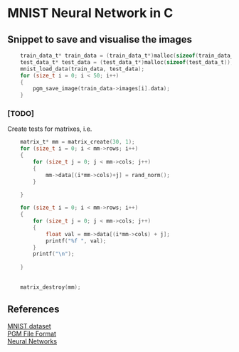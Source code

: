 # MNIST Neural Network in C

## Snippet to save and visualise the images
```c
    train_data_t* train_data = (train_data_t*)malloc(sizeof(train_data_t));
    test_data_t* test_data = (test_data_t*)malloc(sizeof(test_data_t));
    mnist_load_data(train_data, test_data);
    for (size_t i = 0; i < 50; i++)
    {
        pgm_save_image(train_data->images[i].data);
    }
```

### [TODO]
Create tests for matrixes, i.e.
```c
    matrix_t* mm = matrix_create(30, 1);
    for (size_t i = 0; i < mm->rows; i++)
    {
        for (size_t j = 0; j < mm->cols; j++)
        {
            mm->data[(i*mm->cols)+j] = rand_norm();
        }
        
    }

    for (size_t i = 0; i < mm->rows; i++)
    {
        for (size_t j = 0; j < mm->cols; j++)
        {
            float val = mm->data[(i*mm->cols) + j];
            printf("%f ", val);
        }
        printf("\n");
        
    }
    
    
    matrix_destroy(mm);
```

## References
[MNIST dataset](http://yann.lecun.com/exdb/mnist/)<br>
[PGM File Format](https://netpbm.sourceforge.net/doc/pgm.html)<br>
[Neural Networks](http://neuralnetworksanddeeplearning.com)